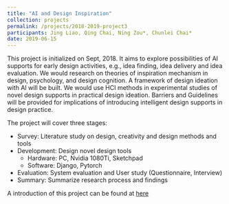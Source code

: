 ```yaml
---
title: "AI and Design Inspiration"
collection: projects
permalink: /projects/2018-2019-project3
participants: Jing Liao, Qing Chai, Ning Zou*, Chunlei Chai*
date: 2019-06-15
---
```


This project is initialized on Sept, 2018. It aims to explore possibilities of AI supports for early design activities, e.g., idea finding, idea delivery and idea evaluation. We would research on theories of inspiration mechanism in design, psychology, and design cognition. A framework of design ideation with AI will be built. We would use HCI methods in experimental studies of novel design supports in practical design ideation. Barriers and Guidelines will be provided for implications of introducing intelligent design supports in design practice.

The project will cover three stages:
* Survey: Literature study on design, creativity and design methods and tools
* Development: Design novel design tools 
  * Hardware: PC, Nvidia 1080Ti, Sketchpad
  * Software: Django, Pytorch
* Evaluation: System evaluation and User study (Questionnaire, Interview)
* Summary: Summarize research process and findings

A introduction of this project can be found at [here](http://slides.com/jingliao/ai-design-creativity/#)
